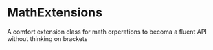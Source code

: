 # MathExtensions
A comfort extension class for math orperations to becoma a fluent API without thinking on brackets
